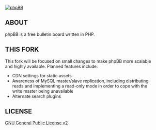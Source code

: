[![phpBB](http://www.phpbb.com/theme/images/logos/blue/160x52.png)](http://www.phpbb.com)

## ABOUT

phpBB is a free bulletin board written in PHP.

## THIS FORK
This fork will be focused on small changes to make phpBB more scalable and highly available.  Planned features include:

- CDN settings for static assets
- Awareness of MySQL master/slave replication, including distributing reads and implementing a read-only mode in order to cope with the write master being unavailable
- Alternate search plugins

## LICENSE

[GNU General Public License v2](http://opensource.org/licenses/gpl-2.0.php)
